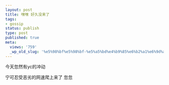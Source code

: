 ```yaml
---
layout: post
title: 嘿嘿 好久没来了
tags:
- gossip
status: publish
type: post
published: true
meta:
  views: '759'
  _wp_old_slug: '%e5%98%bf%e5%98%bf-%e5%a5%bd%e4%b9%85%e6%b2%a1%e6%9d%a5%e4%ba%86'
---
```

今天忽然有yc的冲动

宁可忍受恶劣的网速爬上来了 忽忽
